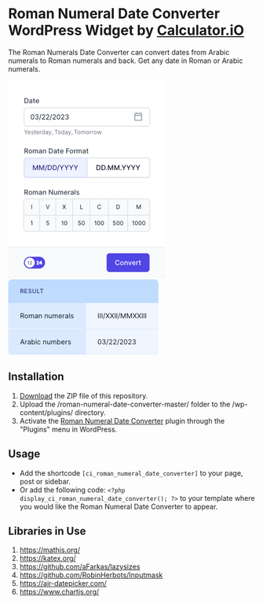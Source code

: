 # Roman Numeral Date Converter WordPress Widget by [Calculator.iO](https://www.calculator.io/ "Calculator.iO Homepage")

The Roman Numerals Date Converter can convert dates from Arabic numerals to Roman numerals and back. Get any date in Roman or Arabic numerals.

![Roman Numeral Date Converter Input Form](/assets/images/screenshot-1.png "Roman Numeral Date Converter Input Form")
![Roman Numeral Date Converter Calculation Results](/assets/images/screenshot-2.png "Roman Numeral Date Converter Calculation Results")

## Installation

1. [Download](https://github.com/pub-calculator-io/age-calculator/archive/refs/heads/master.zip) the ZIP file of this repository.
2. Upload the /roman-numeral-date-converter-master/ folder to the /wp-content/plugins/ directory.
3. Activate the [Roman Numeral Date Converter](https://www.calculator.io/roman-numeral-date-converter/ "Roman Numeral Date Converter Homepage") plugin through the "Plugins" menu in WordPress.

## Usage
* Add the shortcode `[ci_roman_numeral_date_converter]` to your page, post or sidebar.
* Or add the following code: `<?php display_ci_roman_numeral_date_converter(); ?>` to your template where you would like the Roman Numeral Date Converter to appear.

## Libraries in Use
1. https://mathjs.org/
2. https://katex.org/
3. https://github.com/aFarkas/lazysizes
4. https://github.com/RobinHerbots/Inputmask
5. https://air-datepicker.com/
6. https://www.chartjs.org/
